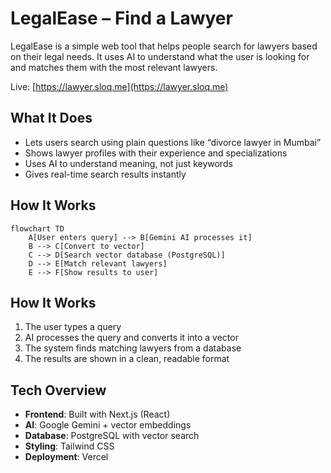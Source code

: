 # LegalEase – Find a Lawyer

LegalEase is a simple web tool that helps people search for lawyers based on their legal needs. It uses AI to understand what the user is looking for and matches them with the most relevant lawyers.

Live: [https://lawyer.sloq.me](https://lawyer.sloq.me)

## What It Does

- Lets users search using plain questions like “divorce lawyer in Mumbai”
- Shows lawyer profiles with their experience and specializations
- Uses AI to understand meaning, not just keywords
- Gives real-time search results instantly

## How It Works

```mermaid
flowchart TD
    A[User enters query] --> B[Gemini AI processes it]
    B --> C[Convert to vector]
    C --> D[Search vector database (PostgreSQL)]
    D --> E[Match relevant lawyers]
    E --> F[Show results to user]
```
## How It Works

1. The user types a query
2. AI processes the query and converts it into a vector
3. The system finds matching lawyers from a database
4. The results are shown in a clean, readable format

## Tech Overview

- **Frontend**: Built with Next.js (React)
- **AI**: Google Gemini + vector embeddings
- **Database**: PostgreSQL with vector search
- **Styling**: Tailwind CSS
- **Deployment**: Vercel
